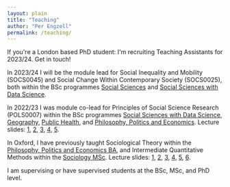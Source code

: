 ```yaml
---
layout: plain
title: "Teaching"
author: "Per Engzell"
permalink: /teaching/
---
```


If you're a London based PhD student: I'm recruiting Teaching Assistants for 2023/24. Get in touch! 

In 2023/24 I will be the module lead for Social Inequality and Mobility (SOCS0045) and Social Change Within Contemporary Society (SOCS0025), both within the BSc programmes [Social Sciences](https://www.ucl.ac.uk/prospective-students/undergraduate/degrees/social-sciences-bsc) and [Social Sciences with Data Science](https://www.ucl.ac.uk/prospective-students/undergraduate/degrees/social-sciences-data-science-bsc).

In 2022/23 I was module co-lead for Principles of Social Science Research (POLS0007) within the BSc programmes [Social Sciences with Data Science](https://www.ucl.ac.uk/prospective-students/undergraduate/degrees/social-sciences-data-science-bsc), [Geography](https://www.ucl.ac.uk/prospective-students/undergraduate/degrees/geography-bsc), [Public Health](https://www.ucl.ac.uk/prospective-students/undergraduate/degrees/geography-bsc), and [Philosophy, Politics and Economics](https://www.ucl.ac.uk/prospective-students/undergraduate/degrees/philosophy-politics-and-economics-bsc). Lecture slides: [1](https://github.com/pengzell/pengzell.github.io/blob/master/_content/POLS0007-1.pdf), [2](https://github.com/pengzell/pengzell.github.io/blob/master/_content/POLS0007-2.pdf), [3](https://github.com/pengzell/pengzell.github.io/blob/master/_content/POLS0007-3.pdf), [4](https://github.com/pengzell/pengzell.github.io/blob/master/_content/POLS0007-4.pdf), [5](https://github.com/pengzell/pengzell.github.io/blob/master/_content/POLS0007-5.pdf).

In Oxford, I have previously taught Sociological Theory within the [Philosophy, Politics and Economics BA](https://www.ox.ac.uk/admissions/undergraduate/courses/course-listing/philosophy-politics-and-economics), and Intermediate Quantitative Methods within the [Sociology MSc](https://www.ox.ac.uk/admissions/graduate/courses/msc-sociology). Lecture slides: [1](https://github.com/pengzell/pengzell.github.io/blob/master/_content/IQM_Prelims.pdf), [2](https://github.com/pengzell/pengzell.github.io/blob/master/_content/IQM_Missing.pdf), [3](https://github.com/pengzell/pengzell.github.io/blob/master/_content/IQM_Errors.pdf), [4](https://github.com/pengzell/pengzell.github.io/blob/master/_content/IQM_IV.pdf), [5](https://github.com/pengzell/pengzell.github.io/blob/master/_content/IQM_Comparison.pdf), [6](https://github.com/pengzell/pengzell.github.io/blob/master/_content/IQM_Artefacts.pdf).

I am supervising or have supervised students at the BSc, MSc, and PhD level. 
